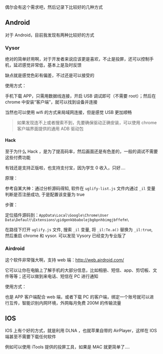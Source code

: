 偶尔会有这个需求吧，然后记录下比较好的几种方式

## Android

对于 Android，目前我发现有两种比较好的方式

### Vysor

绝对的简单好用啊，对于开发者来说应该更是喜欢，不止是投屏，还可以控制手机，延迟感觉非常低，基本上是及时反馈

缺点就是感觉色彩有偏差，不过还是可以接受的

使用方式：

手机下载 APP，只需用数据线连接，开启 USB 调试即可（不需要 root）；然后在 chrome 中安装“客户端”，就可以找到设备并连接

当然也可以使用 wifi 的方式来局域网连接，但是感觉 USB 更加顺畅

> 如果发现连不上或者搜索不到，先要确保驱动正确安装，可以使用 chrome 客户端界面提供的通用 ADB 驱动包

#### Hack

至于为什么 Hack ，是为了提高码率，然后画面还是有色差的，一般的调试不需要这些付费功能

有钱还是支持正版啦，也支持支付宝，因为学生 0 收入，只好....

原理：

参考自某大神：通过分析源码得知, 软件在 `uglify-list.js` 文件内通过 `_il` 变量判断是否注册成功, 于是配置该变量为 true

步骤：

定位插件源码到：`AppData\Local\Google\Chrome\User Data\Default\Extensions\gidgenkbbabolejbgbpnhbimgjbffefm\`

在路径下打开 `uglify.js` 文件, 搜索 `_il` 变量, 将 `_il:Te.a()` 替换为 `_il:true`, 然后重启 chrome 和 vysor. 可以发现 Vysory 已经变为专业版了

### Airdroid

这个软件非常强大啊，支持 web 端：http://web.airdroid.com/

它可以让你在电脑上了解手机的大部分信息，比如相册、短信、app、剪切板、文件等等；还可以做到来电话、短信在 PC 进行通知

使用方式：

也是 APP 客户端配合 web 端，或者下载 PC 的客户端，绑定一个账号就可以进行互传，智能识别内网环境，外网每月免费 200M 的传输流量

## IOS

IOS 上有个好的方式，就是利用 DLNA ，也就苹果自带的 AirPlayer，这样在 IOS 端甚至不需要下载任何软件

例如可以使用 iTools 提供的投屏工具，如果是 MAC 就更简单了....
